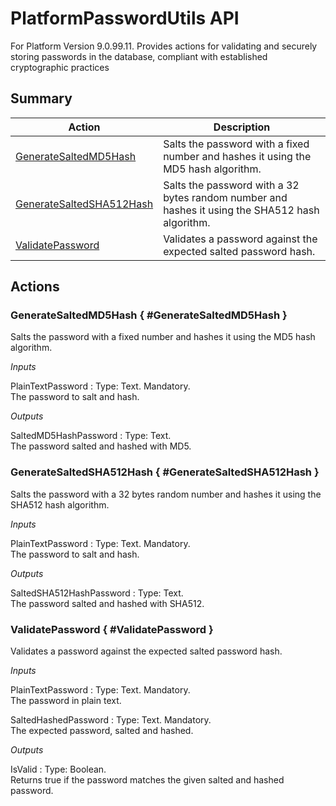 # PlatformPasswordUtils API

For Platform Version 9.0.99.11. Provides actions for validating and securely storing passwords in the database, compliant with established cryptographic practices

## Summary

Action | Description
---|---
[GenerateSaltedMD5Hash](<#GenerateSaltedMD5Hash>) | Salts the password with a fixed number and hashes it using the MD5 hash algorithm.
[GenerateSaltedSHA512Hash](<#GenerateSaltedSHA512Hash>) | Salts the password with a 32 bytes random number and hashes it using the SHA512 hash algorithm.
[ValidatePassword](<#ValidatePassword>) | Validates a password against the expected salted password hash.

## Actions

### GenerateSaltedMD5Hash { #GenerateSaltedMD5Hash }

Salts the password with a fixed number and hashes it using the MD5 hash algorithm.

*Inputs*

PlainTextPassword
:   Type: Text. Mandatory.  
    The password to salt and hash.  
    

*Outputs*

SaltedMD5HashPassword
:   Type: Text.  
    The password salted and hashed with MD5.  
    

### GenerateSaltedSHA512Hash { #GenerateSaltedSHA512Hash }

Salts the password with a 32 bytes random number and hashes it using the SHA512 hash algorithm.

*Inputs*

PlainTextPassword
:   Type: Text. Mandatory.  
    The password to salt and hash.

*Outputs*

SaltedSHA512HashPassword
:   Type: Text.  
    The password salted and hashed with SHA512.

### ValidatePassword { #ValidatePassword }

Validates a password against the expected salted password hash.

*Inputs*

PlainTextPassword
:   Type: Text. Mandatory.  
    The password in plain text.

SaltedHashedPassword
:   Type: Text. Mandatory.  
    The expected password, salted and hashed.

*Outputs*

IsValid
:   Type: Boolean.  
    Returns true if the password matches the given salted and hashed password.  
    


